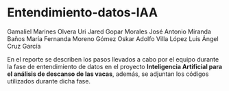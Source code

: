# Entendimiento-datos-IAA

Gamaliel Marines Olvera
Uri Jared Gopar Morales
José Antonio Miranda Baños
María Fernanda Moreno Gómez
Oskar Adolfo Villa López
Luis Ángel Cruz García

En el reporte se describen los pasos llevados a cabo por el equipo durante la fase de entendimiento de datos en el proyecto **Inteligencia Artificial para el análisis de descanso de las vacas**, además, se adjuntan los códigos utilizados durante dicha fase.